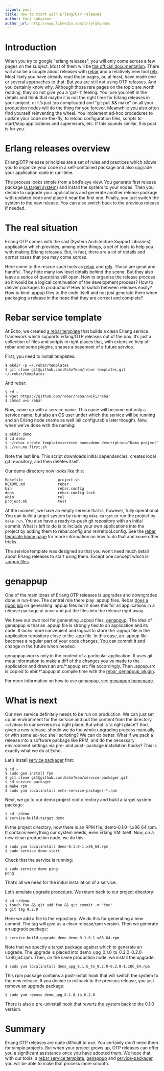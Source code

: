 ```yaml
---
layout: post
title: How to start with Erlang/OTP releases
author: Yuri Lukyanov
author_url: http://www.linkedin.com/in/ylukyanov
---
```


# Introduction

When you try to google "erlang releases", you will only come across a few pages on the subject. Most of them will be [the official documentation](http://www.erlang.org/doc/design_principles/release_structure.html). There will also be a couple about releases with [rebar](https://github.com/rebar/rebar) and a relatively new tool [relx](http://relx.org/). Most likely you have already read those pages, or, at least, have made one or several approaches to that. But you are still not using OTP releases. And you certainly know why. Although those rare pages on the topic are worth reading, they do not give you a 'got-it' feeling. You lose yourself in the details and think that maybe it is not the right time for Erlang releases in your project, or it’s just too complicated and "git pull && make" on all your production nodes will do the thing for you forever. Meanwhile you also often find yourself reinventing the wheel. You implement ad-hoc procedures to update your code on-the-fly, to reload configuration files, scripts to start/stop applications and supervisors, etc. If this sounds similar, this post is for you.

# Erlang releases overview

Erlang/OTP release principles are a set of rules and practices which allows you to organize your code in a self-contained package and also upgrade your application code in run-time.

The process looks simple from a bird’s eye view. You generate first release package ([a target system](http://www.erlang.org/doc/system_principles/create_target.html)) and install the system to your nodes. Then you decide to upgrade your applications and generate another release package with updated code and place it near the first one. Finally, you just switch the system to the new release. You can also switch back to the previous release if needed.

# The real situation

Erlang OTP comes with the sasl (System Architecture Support Libraries) application which provides, among other things, a set of tools to help you with making Erlang releases.  But, in fact, there are a lot of details and corner cases that you may come across.

Here come to the rescue such tools as [rebar](https://github.com/rebar/rebar) and [relx](http://relx.org/). Those are great and handful. They hide many low level details behind the scene. But they also leave a series of questions still open. How to organize the release process so it would be a logical continuation of the development process? How to deliver packages to production? How to switch between releases easily? How to bind .appup files to the code itself and not just generate them when packaging a release in the hope that they are correct and complete?

# Rebar service template

At Echo, we created [a rebar template](https://github.com/EchoTeam/rebar-templates) that builds a clean Erlang service framework which supports Erlang/OTP releases out of the box. It’s just a collection of files and scripts in right places that, with extensive help of rebar and some plugins, shapes a basement of a future service.

First, you need to install templates:

    $ mkdir -p ~/.rebar/templates
    $ git clone git@github.com:EchoTeam/rebar-templates.git ~/.rebar/templates

And rebar:

    $ cd ~
    $ wget https://github.com/rebar/rebar/wiki/rebar
    $ chmod u+x rebar

Now, come up with a service name. This name will become not only a service name, but also an OS user under which the service will be running and an Erlang node sname as well (all configurable later though). Now, when we’ve done with the naming:

    $ mkdir demo
    $ cd demo
    $ ~/rebar create template=service name=demo description="Demo project"
    $ ./run.me.first.sh

Note the last line. This script downloads initial dependencies, creates local git repository, and then deletes itself.

Our demo directory now looks like this:

    Makefile                project.sh
    README.md               rebar
    bin                     rebar.config
    deps                    rebar.config.lock
    ebin                    rel
    project.mk              test

At the moment, we have an empty service that is, however, fully operational. You can build a target system by running `make target` or run the project by `make run`. You also have a ready-to-push git repository with an initial commit. What is left to do is to include your own applications into the project by adding them to rebar.config and rel/reltool.config. See the [rebar template home page](https://github.com/EchoTeam/rebar-templates#creating-erlangotp-service-layout) for more information on how to do that and some other tricks.

The service template was designed so that you won’t need much detail about Erlang releases to start using them. Except one concept which is [.appup files](http://www.erlang.org/doc/design_principles/appup_cookbook.html).

# genappup

One of the main ideas of Erlang OTP releases is upgrades and downgrades done in run-time. The central role there play .appup files. Rebar [does a good job](https://github.com/rebar/rebar/wiki/Upgrades) on generating .appup files but it does this for all applications in a release package at once and put the files into the release right away.

We have our own tool for generating .appup files, [genappup](https://github.com/EchoTeam/genappup).  The idea of genappup is that an .appup file is strongly tied to an application and its code. It looks more convenient and logical to store the .appup file in the application repository close to the .app file. In this case, an .appup file becomes a regular part of your code changes. You can commit it and change in the future when needed.

genappup works only in the context of a particular application. It uses git meta information to make a diff of the changes you’ve made to the application and draws an src/\*.appup.src file accordingly. Then .appup.src is copied to ebin/\*.appup at compile time with the [rebar_genappup_plugin](https://github.com/EchoTeam/rebar-plugins#rebar_genappup_plugin).

For more information on how to use genappup, see [genappup homepage](https://github.com/EchoTeam/genappup#basic-workflow).

# What is next

Our new service definitely needs to be run on production. We can just set up an environment for the service and put the content from the directory `rel/demo` to our servers in a right place. But what is ‘a right place’? And, given a new release, should we do the whole upgrading process manually or with some ad-hoc shell scripting? We can do better. What if we pack a release into a software package like RPM, and do the necessary environment settings via pre- and post- package installation hooks? This is exactly what we do at Echo.

Let’s install [service packager](https://github.com/EchoTeam/service-packager) first:

    $ cd ~
    $ sudo gem install fpm
    $ git clone git@github.com:EchoTeam/service-packager.git
    $ cd service-packager
    $ make rpm
    $ sudo yum localinstall echo-service-packager-*.rpm

Next, we go to our demo project root directory and build a target system package:

    $ cd ~/demo
    $ service-build-target demo

In the project directory, now there is an RPM file, demo-0.1.0-1.x86_64.rpm. It contains everything our system needs, even Erlang VM itself. Now, on a new clean production node, we do this:

    $ sudo yum localinstall demo-0.1.0-1.x86_64.rpm
    $ sudo service demo start

Check that the service is running:

    $ sudo service demo ping
    pong

That’s all we need for the initial installation of a service.

Let’s emulate upgrade procedure. We return back to our project directory:

    $ cd ~/demo
    $ touch foo && git add foo && git commit -m "foo"
    $ git tag 0.2.0

Here we add a file to the repository. We do this for generating a new commit. The tag will give us a clean release/rpm version. Then we generate an upgrade package:

    $ service-build-upgrade demo demo-0.1.0-1.x86_64.rpm

Note that we specify a target package against which to generate an upgrade. The upgrade is placed into demo_upg_0.1.0_to_0.2.0-0.2.0-1.x86_64.rpm. Then, on the same production node, we install the upgrade:

    $ sudo yum localinstall demo_upg_0.1.0_to_0.2.0-0.2.0-1.x86_64.rpm

This rpm package contains a post-install hook that will switch the system to the new release. If you decide to rollback to the previous release, you just remove an upgrade package:

    $ sudo yum remove demo_upg_0.1.0_to_0.2.0

There is also a pre-uninstall hook that reverts the system back to the 0.1.0 version.

# Summary

Erlang OTP releases are quite difficult to use. You certainly don’t need them for simple projects. But  when your project grows up, OTP releases can offer you a significant assistance once you have adopted them. We hope that with our tools, a [rebar service template](https://github.com/EchoTeam/rebar-templates), [genappup](https://github.com/EchoTeam/genappup) and [service-packager](https://github.com/EchoTeam/service-packager), you will be able to make that process more smooth.
